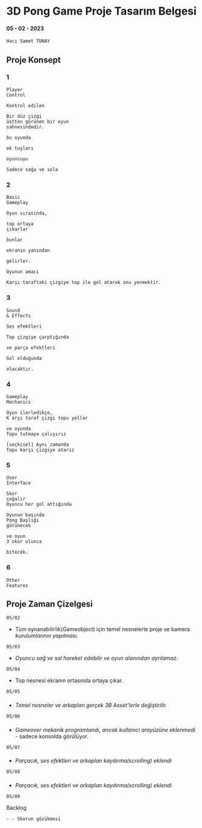 # 3D Pong Game Proje Tasarım Belgesi

#### 05 - 02 - 2023

```
Hacı Samet TUNAY
```
## Proje Konsept

### 1

```
Player
Control
```
```
Kontrol edilen
```
```
Bir düz çizgi
üstten görünen bir oyun
sahnesindedir.
```
```
bu oyunda
```
```
ok tuşları
```
```
oyuncuyu
```
```
Sadece sağa ve sola
```
### 2

```
Basic
Gameplay
```
```
Oyun sırasında,
```
```
top ortaya
çıkarlar
```
```
bunlar
```
```
ekranın yanından
```
```
gelirler.
```
```
Oyunun amacı
```
```
Karşı taraftaki çizgiye top ile gol atarak onu yenmektir.
```
### 3

```
Sound
& Effects
```
```
Ses efektleri
```
```
Top çizgiye çarptığında
```
```
ve parça efektleri
```
```
Gol olduğunda
```
```
olacaktır.
```
### 4

```
Gameplay
Mechanics
```
```
Oyun ilerledikçe,
K arşı taraf çizgi topu yollar
```
```
ve oyunda
Topu tutmaya çalışırız
```
```
[seçkisel] Aynı zamanda
Topu karşı çizgiye atarız
```

### 5

```
User
Interface
```
```
Skor
çoğalır
Oyuncu her gol attığında
```
```
Oyunun başında
Pong Başlığı
görünecek
```
```
ve oyun
3 skor olunca
```
```
bitecek.
```
### 6

```
Other
Features
```
## Proje Zaman Çizelgesi

```
05/02
```

- Tüm oynanabilirlik(Gameobject) için temel nesnelerle proje ve kamera
    _kurulumlarının yapılması._


```
05/03
```

- _Oyuncu sağ ve sol hareket edebilir ve oyun alanından ayrılamaz._


```
05/04
```

- Top nesnesi ekranın ortasında ortaya çıkar.

```
05/05
```
#### #

- _Temel nesneler ve arkaplan gerçek 3B Asset’lerle değiştirilir._

```
05/06
```

#### #

- _Gameover mekanik programlandı, ancak kullanıcı arayüzüne eklenmedi_ -
    sadece konsolda görülüyor.

```
05/07
```
#### #

- _Parçacık, ses efektleri ve arkaplan kaydırma(scrolling) eklendi_

```
05/08
```
#### #

- _Parçacık, ses efektleri ve arkaplan kaydırma(scrolling) eklendi_

```
05/09
```

Backlog
```
- - Skorun gözükmesi


